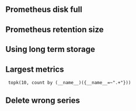 ## Prometheus disk full

## Prometheus retention size

## Using long term storage

## Largest metrics
```
 topk(10, count by (__name__)({__name__=~".+"}))
```

## Delete wrong series
